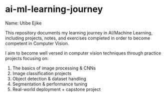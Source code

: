 # ai-ml-learning-journey
Name: Utibe Ejike

This repository documents my learning journey in AI/Machine Learning, including projects, notes, and exercises completed in order to become competent in Computer Vision.

I aim to become well versed in computer vision techniques through practice projects focusing on:
1. The basics of image processing & CNNs
2. Image classification projects
3. Object detection & dataset handling
4. Segmentation & performance tuning
5. Real-world deployment + capstone project

   


